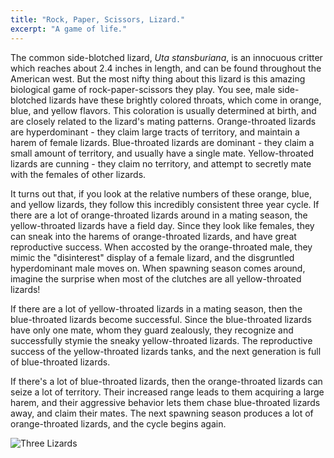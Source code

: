 ```yaml
---
title: "Rock, Paper, Scissors, Lizard."
excerpt: "A game of life."
---
```


The common side-blotched lizard, *Uta stansburiana*, is an innocuous critter which reaches about 2.4 inches in length, and can be found throughout the American west. But the most nifty thing about this lizard is this amazing biological game of rock-paper-scissors they play. You see, male side-blotched lizards have these brightly colored throats, which come in orange, blue, and yellow flavors. This coloration is usually determined at birth, and are closely related to the lizard's mating patterns. Orange-throated lizards are hyperdominant - they claim large tracts of territory, and maintain a harem of female lizards. Blue-throated lizards are dominant - they claim a small amount of territory, and usually have a single mate. Yellow-throated lizards are cunning - they claim no territory, and attempt to secretly mate with the females of other lizards. 

It turns out that, if you look at the relative numbers of these orange, blue, and yellow lizards, they follow this incredibly consistent three year cycle. If there are a lot of orange-throated lizards around in a mating season, the yellow-throated lizards have a field day. Since they look like females, they can sneak into the harems of orange-throated lizards, and have great reproductive success. When accosted by the orange-throated male, they mimic the "disinterest" display of a female lizard, and the disgruntled hyperdominant male moves on. When spawning season comes around, imagine the surprise when most of the clutches are all yellow-throated lizards!

If there are a lot of yellow-throated lizards in a mating season, then the blue-throated lizards become successful. Since the blue-throated lizards have only one mate, whom they guard zealously, they recognize and successfully stymie the sneaky yellow-throated lizards. The reproductive success of the yellow-throated lizards tanks, and the next generation is full of blue-throated lizards. 

If there's a lot of blue-throated lizards, then the orange-throated lizards can seize a lot of territory. Their increased range leads to them acquiring a large harem, and their aggressive behavior lets them chase blue-throated lizards away, and claim their mates. The next spawning season produces a lot of orange-throated lizards, and the cycle begins again.

![Three Lizards](https://thumbor.forbes.com/thumbor/960x0/https%3A%2F%2Fblogs-images.forbes.com%2Fgrrlscientist%2Ffiles%2F2016%2F06%2Fslyguys.jpg)